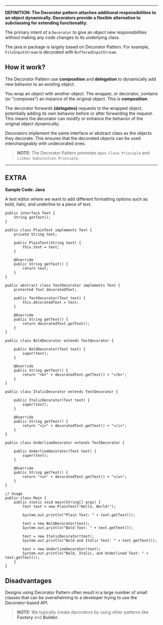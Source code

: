 


---

**DEFINITION: The Decorator pattern attaches additional responsibilities to an object dynamically. Decorators provide a flexible alternative to subclassing for extending functionality.**

The primary intent of a `Decorator` to give an object new responsibilities without making any code changes to its underlying class.

The java.io package is largely based on Decorator Pattern. For example, `FileInputStream` is decorated with `BufferedInputStream`.

## How it work?

The Decorator Pattern use **composition** and **delegation** to dynamically add new behavior to an existing object.

You wrap an object with another object. The wrapper, or decorator, contains (or "composes") an instance of the original object. This is **composition**.

The decorator forwards **(delegates)** requests to the wrapped object, potentially adding its own behavior before or after forwarding the request. This means the decorator can modify or enhance the behavior of the original object dynamically.

Decorators implement the same interface or abstract class as the objects they decorate. This ensures that the decorated objects can be used interchangeably with undecorated ones.

> **NOTE:** The Decorator Pattern promotes `Open-Close Principle` and `Liskov Subsitution Principle`.

---

## EXTRA

**Sample Code: Java**

A text editor where we want to add different formatting options such as bold, italic, and underline to a piece of text.

```
public interface Text {
    String getText();
}

public class PlainText implements Text {
    private String text;

    public PlainText(String text) {
        this.text = text;
    }

    @Override
    public String getText() {
        return text;
    }
}

public abstract class TextDecorator implements Text {
    protected Text decoratedText;

    public TextDecorator(Text text) {
        this.decoratedText = text;
    }

    @Override
    public String getText() {
        return decoratedText.getText();
    }
}

public class BoldDecorator extends TextDecorator {

    public BoldDecorator(Text text) {
        super(text);
    }

    @Override
    public String getText() {
        return "<b>" + decoratedText.getText() + "</b>";
    }
}

public class ItalicDecorator extends TextDecorator {

    public ItalicDecorator(Text text) {
        super(text);
    }

    @Override
    public String getText() {
        return "<i>" + decoratedText.getText() + "</i>";
    }
}

public class UnderlineDecorator extends TextDecorator {

    public UnderlineDecorator(Text text) {
        super(text);
    }

    @Override
    public String getText() {
        return "<u>" + decoratedText.getText() + "</u>";
    }
}

// Usage
public class Main {
    public static void main(String[] args) {
        Text text = new PlainText("Hello, World!");

        System.out.println("Plain Text: " + text.getText());

        text = new BoldDecorator(text);
        System.out.println("Bold Text: " + text.getText());

        text = new ItalicDecorator(text);
        System.out.println("Bold and Italic Text: " + text.getText());

        text = new UnderlineDecorator(text);
        System.out.println("Bold, Italic, and Underlined Text: " + text.getText());
    }
}
```

## Disadvantages

Designs using Decorator Pattern often result in a large number of small classes that can be overwhelming to a developer trying to use the Decorator-based API.

> **NOTE:** We typically create decorators by using other patterns like **Factory** and **Builder**.
